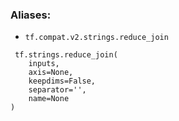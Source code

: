 ### Aliases:
- `tf.compat.v2.strings.reduce_join`

```
 tf.strings.reduce_join(
    inputs,
    axis=None,
    keepdims=False,
    separator='',
    name=None
)
```
